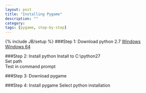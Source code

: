 ```yaml
---
layout: post
title: "Installing Pygame"
description: ""
category: 
tags: [pygame, step-by-step]
---
```

{% include JB/setup %}
###Step 1: Download python 2.7
<a href="http://www.python.org/ftp/python/2.7.4/python-2.7.4.msi">Windows<br /></a>
<a href="http://www.python.org/ftp/python/2.7.4/python-2.7.4.amd64.msi">Windows 64<br /></a>

###Step 2: Install python
Install to C:\python27<br />
Set path<br />
Test in command prompt<br />

###Step 3: Download pygame

###Step 4: Install pygame
Select python installation